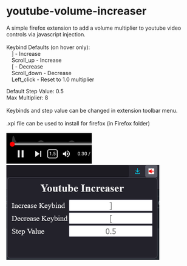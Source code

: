 # youtube-volume-increaser<br>
A simple firefox extension to add a volume multiplier to youtube video controls via javascript injection.<br>
<br>
Keybind Defaults (on hover only):<br>
&emsp;] - Increase<br>
&emsp;Scroll_up - Increase<br>
&emsp;[ - Decrease<br>
&emsp;Scroll_down - Decrease<br>
&emsp;Left_click - Reset to 1.0 multiplier<br>
 
Default Step Value: 0.5<br>
Max Multiplier: 8<br>
<br>
Keybinds and step value can be changed in extension toolbar menu.<br>
<br>
.xpi file can be used to install for firefox (in Firefox folder)<br>
<br>
![img_1](img_1.png)<br>
![img_2](img_2.png)
